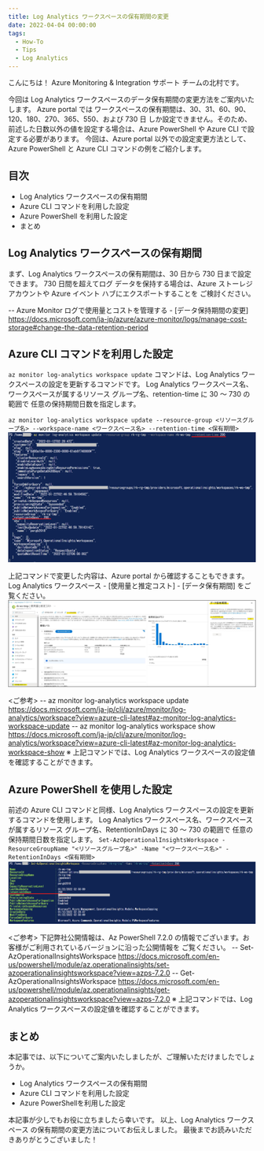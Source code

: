 ```yaml
---
title: Log Analytics ワークスペースの保有期間の変更
date: 2022-04-04 00:00:00
tags:
  - How-To
  - Tips
  - Log Analytics
---
```


こんにちは！ Azure Monitoring & Integration サポート チームの北村です。

今回は Log Analytics ワークスペースのデータ保有期間の変更方法をご案内いたします。
Azure portal では ワークスペースの保有期間は、30、31、60、90、120、180、270、365、550、および 730 日 しか設定できません。そのため、前述した日数以外の値を設定する場合は、Azure PowerShell や Azure CLI で設定する必要があります。
今回は、Azure portal 以外での設定変更方法として、Azure PowerShell と Azure CLI コマンドの例をご紹介します。

<!-- more -->

## 目次
- Log Analytics ワークスペースの保有期間
- Azure CLI コマンドを利用した設定
- Azure PowerShell を利用した設定
- まとめ

## Log Analytics ワークスペースの保有期間
まず、Log Analytics ワークスペースの保有期間は、30 日から 730 日まで設定できます。
730 日間を超えてログ データを保持する場合は、Azure ストーレジ アカウントや Azure イベント ハブにエクスポートすることを
ご検討ください。

-- Azure Monitor ログで使用量とコストを管理する - [データ保持期間の変更]
https://docs.microsoft.com/ja-jp/azure/azure-monitor/logs/manage-cost-storage#change-the-data-retention-period


## Azure CLI コマンドを利用した設定
`az monitor log-analytics workspace update` コマンドは、Log Analytics ワークスペースの設定を更新するコマンドです。
Log Analytics ワークスペース名、ワークスペースが属するリソース グループ名、retention-time に 30 ～ 730 の範囲で
任意の保持期間日数を指定します。

`az monitor log-analytics workspace update --resource-group <リソースグループ名> --workspace-name <ワークスペース名> --retention-time <保有期間>`
![](./HowToChangeLAWSDataRetentionPeriod/image01.png)

上記コマンドで変更した内容は、Azure portal から確認することもできます。
Log Analytics ワークスペース - [使用量と推定コスト] - [データ保有期間] をご覧ください。
![](./HowToChangeLAWSDataRetentionPeriod/image02.png)

<ご参考>
-- az monitor log-analytics workspace update
https://docs.microsoft.com/ja-jp/cli/azure/monitor/log-analytics/workspace?view=azure-cli-latest#az-monitor-log-analytics-workspace-update
-- az monitor log-analytics workspace show
https://docs.microsoft.com/ja-jp/cli/azure/monitor/log-analytics/workspace?view=azure-cli-latest#az-monitor-log-analytics-workspace-show
※ 上記コマンドでは、Log Analytics ワークスペースの設定値を確認することができます。

## Azure PowerShell を使用した設定
前述の Azure CLI コマンドと同様、Log Analytics ワークスペースの設定を更新するコマンドを使用します。
Log Analytics ワークスペース名、ワークスペースが属するリソース グループ名、RetentionInDays に 30 ～ 730 の範囲で
任意の保持期間日数を指定します。
`Set-AzOperationalInsightsWorkspace -ResourceGroupName "<リソースグループ名>" -Name "<ワークスペース名>" -RetentionInDays <保有期間>`
![](./HowToChangeLAWSDataRetentionPeriod/image03.png)

<ご参考>
下記弊社公開情報は、Az PowerShell 7.2.0 の情報でございます。お客様がご利用されているバージョンに沿った公開情報を
ご覧ください。
-- Set-AzOperationalInsightsWorkspace
https://docs.microsoft.com/en-us/powershell/module/az.operationalinsights/set-azoperationalinsightsworkspace?view=azps-7.2.0
-- Get-AzOperationalInsightsWorkspace
https://docs.microsoft.com/en-us/powershell/module/az.operationalinsights/get-azoperationalinsightsworkspace?view=azps-7.2.0
※ 上記コマンドでは、Log Analytics  ワークスペースの設定値を確認することができます。

## まとめ
本記事では、以下についてご案内いたしましたが、ご理解いただけましたでしょうか。
 
- Log Analytics ワークスペースの保有期間
- Azure CLI コマンドを利用した設定
- Azure PowerShellを利用した設定

本記事が少しでもお役に立ちましたら幸いです。
以上、Log Analytics  ワークスペース の保有期間の変更方法についてお伝えしました。
最後までお読みいただきありがとうございました！